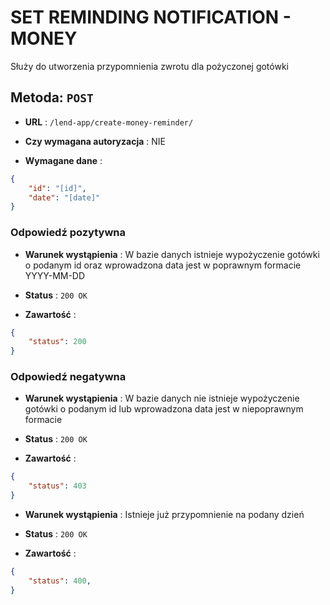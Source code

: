 # SET REMINDING NOTIFICATION - MONEY

Służy do utworzenia przypomnienia zwrotu dla pożyczonej gotówki

## Metoda: ` POST `

- **URL** : ` /lend-app/create-money-reminder/ `

- **Czy wymagana autoryzacja** : NIE

- **Wymagane dane** :
```json
{
    "id": "[id]",
    "date": "[date]"
}
```

### Odpowiedź pozytywna

- **Warunek wystąpienia** : W bazie danych istnieje wypożyczenie gotówki o podanym id oraz wprowadzona data jest w poprawnym formacie YYYY-MM-DD

- **Status** : ` 200 OK `

- **Zawartość** :
```json
{
    "status": 200
}
```

### Odpowiedź negatywna

- **Warunek wystąpienia** : W bazie danych nie istnieje wypożyczenie gotówki o podanym id lub wprowadzona data jest w niepoprawnym formacie

- **Status** : ` 200 OK `

- **Zawartość** :

```json
{
    "status": 403
}
```

- **Warunek wystąpienia** : Istnieje już przypomnienie na podany dzień

- **Status** : ` 200 OK `

- **Zawartość** :

```json
{
    "status": 400,
}
```
